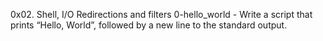 0x02. Shell, I/O Redirections and filters
0-hello_world - Write a script that prints “Hello, World”, followed by a new line to the standard output.

